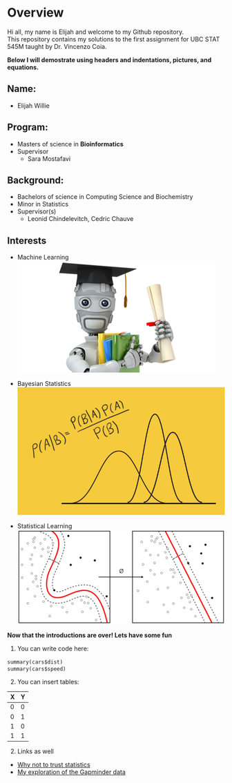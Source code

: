 

# **Overview**
Hi all, my name is Elijah and welcome to my Github repository.  
This repository contains my solutions to the first assignment for UBC STAT 545M taught by Dr. Vincenzo Coia.  

**Below I will demostrate using headers and indentations, pictures, and equations.**

## **Name:**
* Elijah Willie

## **Program**:
* Masters of science in **Bioinformatics**
* Supervisor
    + Sara Mostafavi

## **Background**:
* Bachelors of science in Computing Science and Biochemistry
* Minor in Statistics
* Supervisor(s)
    + Leonid Chindelevitch, Cedric Chauve
    

## **Interests**
 * Machine Learning
![Machine Learning](Machine_Learning.png)

* Bayesian Statistics
![Bayesian Statistics](Bayes.png)

* Statistical Learning
![Statistical Learning](Stat_Learning.png)


**Now that the introductions are over! Lets have some fun**

1. You can write code here: 

```{r}
summary(cars$dist)
summary(cars$speed)

```
2. You can insert tables:

X | Y
------------- | -------------
0  | 0
0  | 1
1  | 0
1  | 1

2. Links as well
* [Why not to trust statistics](https://mathwithbaddrawings.com/2016/07/13/why-not-to-trust-statistics/)
* [My exploration of the Gapminder data]()



